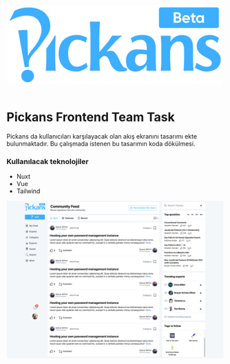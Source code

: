 
<p align="center">
    <img src="pickans_beta_logo.png">
    <br/><br/>
</p>

# Pickans Frontend Team Task

Pickans da kullanıcıları karşılayacak olan akış ekranını tasarımı ekte bulunmaktadır. Bu çalışmada istenen bu tasarımın koda dökülmesi.

### Kullanılacak teknolojiler

- Nuxt
- Vue
- Tailwind

![](https://github.com/sencersoylu/pickans-frontend-task/blob/main/pickans-feed.png)

